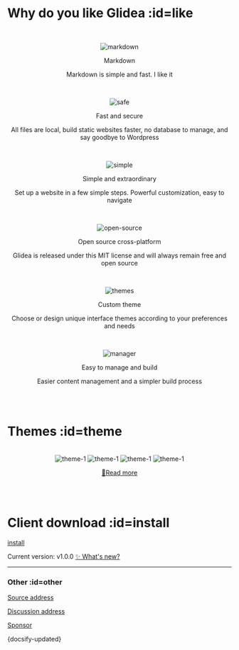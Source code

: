# Why do you like Glidea :id=like <!-- {docsify-ignore-all} -->

<div align="center">

  <br/>

  ![markdown](../assets/images/markdown.svg ':class=img-normal')

  <p class="p-big">Markdown</p>

  Markdown is simple and fast. I like it

  <br/>

  ![safe](../assets/images/safe.svg ':class=img-normal')

  <p class="p-big">Fast and secure</p>

  All files are local, build static websites faster, no database to manage, and say goodbye to Wordpress

  <br/>

  ![simple](../assets/images/simple.svg ':class=img-normal')

  <p class="p-big">Simple and extraordinary</p>

  Set up a website in a few simple steps. Powerful customization, easy to navigate

  <br/>

  ![open-source](../assets/images/open-source.svg ':class=img-normal')

  <p class="p-big">Open source cross-platform</p>

  Glidea is released under this MIT license and will always remain free and open source

  <br/>

  ![themes](../assets/images/themes.svg ':class=img-normal')

  <p class="p-big">Custom theme</p>

  Choose or design unique interface themes according to your preferences and needs

  <br/>

  ![manager](../assets/images/manager.svg ':class=img-normal')

  <p class="p-big">Easy to manage and build</p>

  Easier content management and a simpler build process

</div>

<br/>
<br/>

# Themes :id=theme

<div align="center">

  <br/>
  <div class="img-theme-list">
    <img class="img-theme" src="../assets/images/background_14.jpg" alt="theme-1"/>
    <img class="img-theme" src="../assets/images/background_14.jpg" alt="theme-1"/>
    <img class="img-theme" src="../assets/images/background_14.jpg" alt="theme-1"/>
    <img class="img-theme" src="../assets/images/background_14.jpg" alt="theme-1"/>
  </div>

  [👗Read more](/en-us/themes/ ':class=a-button-cover')

</div>

<br/>
<br/>

# Client download :id=install

[install](../commont/install.md ':include')

Current version: v1.0.0 [✨ What's new?](https://github.com/wonder-light/glidea/releases)

______

### Other :id=other

[Source address](https://github.com/wonder-light/glidea)

[Discussion address](https://github.com/wonder-light/glidea/discussions/3)

[Sponsor]()

<p>{docsify-updated}</p>